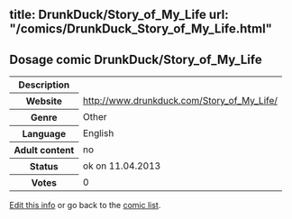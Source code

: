 title: DrunkDuck/Story_of_My_Life
url: "/comics/DrunkDuck_Story_of_My_Life.html"
---
Dosage comic DrunkDuck/Story_of_My_Life
-----------------------------------------

<table class="comicinfo">
<tr>
<th>Description</th><td></td>
</tr>
<tr>
<th>Website</th><td><a href="http://www.drunkduck.com/Story_of_My_Life/">http://www.drunkduck.com/Story_of_My_Life/</a></td>
</tr>
<tr>
<th>Genre</th><td>Other</td>
</tr>
<tr>
<th>Language</th><td>English</td>
</tr>
<tr>
<th>Adult content</th><td>no</td>
</tr>
<tr>
<th>Status</th><td>ok on 11.04.2013</td>
</tr>
<tr>
<th>Votes</th><td>0</div></td>
</tr>
</table>

[Edit this info](/comics/DrunkDuck_Story_of_My_Life_edit.html) or go back to the [comic list](../comic-index.html).
